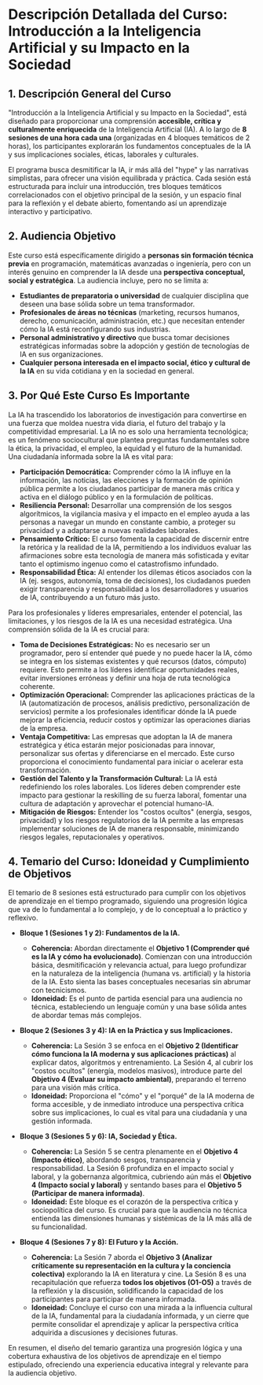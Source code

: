 
# Descripción Detallada del Curso: Introducción a la Inteligencia Artificial y su Impacto en la Sociedad

## 1. Descripción General del Curso

"Introducción a la Inteligencia Artificial y su Impacto en la Sociedad", está diseñado para proporcionar una comprensión **accesible, crítica y culturalmente enriquecida** de la Inteligencia Artificial (IA). A lo largo de **8 sesiones de una hora cada una** (organizadas en 4 bloques temáticos de 2 horas), los participantes explorarán los fundamentos conceptuales de la IA y sus implicaciones sociales, éticas, laborales y culturales.

El programa busca desmitificar la IA, ir más allá del "hype" y las narrativas simplistas, para ofrecer una visión equilibrada y práctica. Cada sesión está estructurada para incluir una introducción, tres bloques temáticos correlacionados con el objetivo principal de la sesión, y un espacio final para la reflexión y el debate abierto, fomentando así un aprendizaje interactivo y participativo.

## 2. Audiencia Objetivo

Este curso está específicamente dirigido a **personas sin formación técnica previa** en programación, matemáticas avanzadas o ingeniería, pero con un interés genuino en comprender la IA desde una **perspectiva conceptual, social y estratégica**. La audiencia incluye, pero no se limita a:

* **Estudiantes de preparatoria o universidad** de cualquier disciplina que deseen una base sólida sobre un tema transformador.
* **Profesionales de áreas no técnicas** (marketing, recursos humanos, derecho, comunicación, administración, etc.) que necesitan entender cómo la IA está reconfigurando sus industrias.
* **Personal administrativo y directivo** que busca tomar decisiones estratégicas informadas sobre la adopción y gestión de tecnologías de IA en sus organizaciones.
* **Cualquier persona interesada en el impacto social, ético y cultural de la IA** en su vida cotidiana y en la sociedad en general.

## 3. Por Qué Este Curso Es Importante

La IA ha trascendido los laboratorios de investigación para convertirse en una fuerza que moldea nuestra vida diaria, el futuro del trabajo y la competitividad empresarial. La IA no es solo una herramienta tecnológica; es un fenómeno sociocultural que plantea preguntas fundamentales sobre la ética, la privacidad, el empleo, la equidad y el futuro de la humanidad. Una ciudadanía informada sobre la IA es vital para:

* **Participación Democrática:** Comprender cómo la IA influye en la información, las noticias, las elecciones y la formación de opinión pública permite a los ciudadanos participar de manera más crítica y activa en el diálogo público y en la formulación de políticas.
* **Resiliencia Personal:** Desarrollar una comprensión de los sesgos algorítmicos, la vigilancia masiva y el impacto en el empleo ayuda a las personas a navegar un mundo en constante cambio, a proteger su privacidad y a adaptarse a nuevas realidades laborales.
* **Pensamiento Crítico:** El curso fomenta la capacidad de discernir entre la retórica y la realidad de la IA, permitiendo a los individuos evaluar las afirmaciones sobre esta tecnología de manera más sofisticada y evitar tanto el optimismo ingenuo como el catastrofismo infundado.
* **Responsabilidad Ética:** Al entender los dilemas éticos asociados con la IA (ej. sesgos, autonomía, toma de decisiones), los ciudadanos pueden exigir transparencia y responsabilidad a los desarrolladores y usuarios de IA, contribuyendo a un futuro más justo.

Para los profesionales y líderes empresariales, entender el potencial, las limitaciones, y los riesgos de la IA es una necesidad estratégica. Una comprensión sólida de la IA es crucial para:

* **Toma de Decisiones Estratégicas:** No es necesario ser un programador, pero sí entender qué puede y no puede hacer la IA, cómo se integra en los sistemas existentes y qué recursos (datos, cómputo) requiere. Esto permite a los líderes identificar oportunidades reales, evitar inversiones erróneas y definir una hoja de ruta tecnológica coherente.
* **Optimización Operacional:** Comprender las aplicaciones prácticas de la IA (automatización de procesos, análisis predictivo, personalización de servicios) permite a los profesionales identificar dónde la IA puede mejorar la eficiencia, reducir costos y optimizar las operaciones diarias de la empresa.
* **Ventaja Competitiva:** Las empresas que adoptan la IA de manera estratégica y ética estarán mejor posicionadas para innovar, personalizar sus ofertas y diferenciarse en el mercado. Este curso proporciona el conocimiento fundamental para iniciar o acelerar esta transformación.
* **Gestión del Talento y la Transformación Cultural:** La IA está redefiniendo los roles laborales. Los líderes deben comprender este impacto para gestionar la reskilling de su fuerza laboral, fomentar una cultura de adaptación y aprovechar el potencial humano-IA.
* **Mitigación de Riesgos:** Entender los "costos ocultos" (energía, sesgos, privacidad) y los riesgos regulatorios de la IA permite a las empresas implementar soluciones de IA de manera responsable, minimizando riesgos legales, reputacionales y operativos.

## 4. Temario del Curso: Idoneidad y Cumplimiento de Objetivos

El temario de 8 sesiones está estructurado para cumplir con los objetivos de aprendizaje en el tiempo programado, siguiendo una progresión lógica que va de lo fundamental a lo complejo, y de lo conceptual a lo práctico y reflexivo.

* **Bloque 1 (Sesiones 1 y 2): Fundamentos de la IA.**
    * **Coherencia:** Abordan directamente el **Objetivo 1 (Comprender qué es la IA y cómo ha evolucionado)**. Comienzan con una introducción básica, desmitificación y relevancia actual, para luego profundizar en la naturaleza de la inteligencia (humana vs. artificial) y la historia de la IA. Esto sienta las bases conceptuales necesarias sin abrumar con tecnicismos.
    * **Idoneidad:** Es el punto de partida esencial para una audiencia no técnica, estableciendo un lenguaje común y una base sólida antes de abordar temas más complejos.

* **Bloque 2 (Sesiones 3 y 4): IA en la Práctica y sus Implicaciones.**
    * **Coherencia:** La Sesión 3 se enfoca en el **Objetivo 2 (Identificar cómo funciona la IA moderna y sus aplicaciones prácticas)** al explicar datos, algoritmos y entrenamiento. La Sesión 4, al cubrir los "costos ocultos" (energía, modelos masivos), introduce parte del **Objetivo 4 (Evaluar su impacto ambiental)**, preparando el terreno para una visión más crítica.
    * **Idoneidad:** Proporciona el "cómo" y el "porqué" de la IA moderna de forma accesible, y de inmediato introduce una perspectiva crítica sobre sus implicaciones, lo cual es vital para una ciudadanía y una gestión informada.

* **Bloque 3 (Sesiones 5 y 6): IA, Sociedad y Ética.**
    * **Coherencia:** La Sesión 5 se centra plenamente en el **Objetivo 4 (Impacto ético)**, abordando sesgos, transparencia y responsabilidad. La Sesión 6 profundiza en el impacto social y laboral, y la gobernanza algorítmica, cubriendo aún más el **Objetivo 4 (Impacto social y laboral)** y sentando bases para el **Objetivo 5 (Participar de manera informada)**.
    * **Idoneidad:** Este bloque es el corazón de la perspectiva crítica y sociopolítica del curso. Es crucial para que la audiencia no técnica entienda las dimensiones humanas y sistémicas de la IA más allá de su funcionalidad.

* **Bloque 4 (Sesiones 7 y 8): El Futuro y la Acción.**
    * **Coherencia:** La Sesión 7 aborda el **Objetivo 3 (Analizar críticamente su representación en la cultura y la conciencia colectiva)** explorando la IA en literatura y cine. La Sesión 8 es una recapitulación que refuerza **todos los objetivos (O1-O5)** a través de la reflexión y la discusión, solidificando la capacidad de los participantes para participar de manera informada.
    * **Idoneidad:** Concluye el curso con una mirada a la influencia cultural de la IA, fundamental para la ciudadanía informada, y un cierre que permite consolidar el aprendizaje y aplicar la perspectiva crítica adquirida a discusiones y decisiones futuras.

En resumen, el diseño del temario garantiza una progresión lógica y una cobertura exhaustiva de los objetivos de aprendizaje en el tiempo estipulado, ofreciendo una experiencia educativa integral y relevante para la audiencia objetivo.
```
